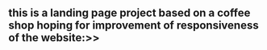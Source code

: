 ## this is a landing page project based on a coffee shop hoping for improvement of responsiveness of the website:>>
